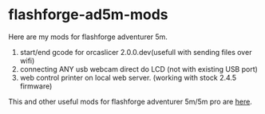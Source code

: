 # flashforge-ad5m-mods

Here are my mods for flashforge adventurer 5m.
1) start/end gcode for orcaslicer 2.0.0.dev(usefull with sending files over wifi)
2) connecting ANY usb webcam direct do LCD (not with existing USB port)
3) web control printer on local web server. (working with stock 2.4.5 firmware)

This and other useful mods for flashforge adventurer 5m/5m pro are [here](https://github.com/g992/flashforge-ad5m-5mpro-research).
 

